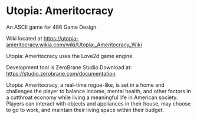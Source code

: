 # Utopia: Ameritocracy
An ASCII game for 486 Game Design.

Wiki located at https://utopia-ameritocracy.wikia.com/wiki/Utopia:_Ameritocracy_Wiki

Utopia: Ameritocracy uses the Love2d game engine.

Development tool is ZeroBrane Studio
Download at: https://studio.zerobrane.com/documentation

Utopia: Ameritocracy, a real-time rogue-like, is set in a home and challenges the player to balance income, mental health, and other factors in a cutthroat economy while living a meaningful life in American society. Players can interact with objects and appliances in their house, may choose to go to work, and maintain their living space within their budget.
